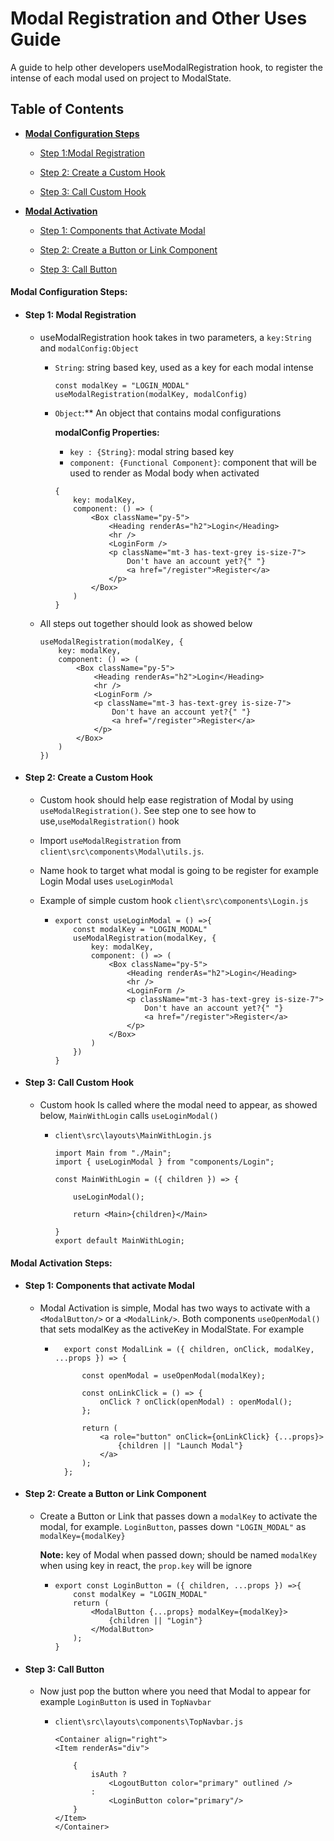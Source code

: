 # Modal Registration and Other Uses Guide
 A guide to help other developers useModalRegistration hook, to register the intense of each modal used on project to ModalState.

## Table of Contents

* [**Modal Configuration Steps**](#modal-configuration-steps)
    * [Step 1:Modal Registration](#step-1-modal-registration)
    
    * [Step 2: Create a Custom Hook](#step-2-create-a-custom-hook)

    * [Step 3: Call Custom Hook](#step-3-call-custom-hook)

* [**Modal Activation**](#modal-configuration-steps)
    * [Step 1: Components that Activate Modal](#step-1-components-that-activate-modal)

    * [Step 2: Create a Button or Link Component](#step-2-create-abutton-or-link-component)

    * [Step 3: Call Button](#step-3-call-button)


#### **Modal Configuration Steps:**

* #### **Step 1:** Modal Registration
    * useModalRegistration hook takes in two parameters, a ```key:String``` and ```modalConfig:Object```

        * ```String```: string based key, used as a key for each modal intense
            ```
            const modalKey = "LOGIN_MODAL"
            useModalRegistration(modalKey, modalConfig)
            ```
        * ```Object```:** An object that contains modal configurations

            **modalConfig Properties:**
            * ```key : {String}```: modal string based key
            * ```component: {Functional Component}```: component that will be used to render as Modal body when activated
            ```
            {
                key: modalKey,
                component: () => (
                    <Box className="py-5">
                        <Heading renderAs="h2">Login</Heading>
                        <hr />
                        <LoginForm />
                        <p className="mt-3 has-text-grey is-size-7">
                            Don't have an account yet?{" "}
                            <a href="/register">Register</a>
                        </p>
                    </Box>
                )
            }
            ```
    * All steps out together should look as showed below
        ```
        useModalRegistration(modalKey, {
            key: modalKey,
            component: () => (
                <Box className="py-5">
                    <Heading renderAs="h2">Login</Heading>
                    <hr />
                    <LoginForm />
                    <p className="mt-3 has-text-grey is-size-7">
                        Don't have an account yet?{" "}
                        <a href="/register">Register</a>
                    </p>
                </Box>
            )
        })
        ```  
* #### **Step 2:** Create a Custom Hook
    * Custom hook should help ease registration of Modal by using ```useModalRegistration()```. See step one to see how to use,```useModalRegistration()``` hook

    * Import ```useModalRegistration``` from             ```client\src\components\Modal\utils.js```.

    * Name hook to target what modal is going to be register for example Login Modal uses ```useLoginModal```

    * Example of simple custom hook ```client\src\components\Login.js```
        *   ```
            export const useLoginModal = () =>{
                const modalKey = "LOGIN_MODAL"
                useModalRegistration(modalKey, {
                    key: modalKey,
                    component: () => (
                        <Box className="py-5">
                            <Heading renderAs="h2">Login</Heading>
                            <hr />
                            <LoginForm />
                            <p className="mt-3 has-text-grey is-size-7">
                                Don't have an account yet?{" "}
                                <a href="/register">Register</a>
                            </p>
                        </Box>
                    )
                })   
            }
            ```
* #### **Step 3:** Call Custom Hook
    * Custom hook Is called where the modal need to appear, as showed below,  ```MainWithLogin``` calls ```useLoginModal()``` 

        *   ```
            client\src\layouts\MainWithLogin.js

            import Main from "./Main";
            import { useLoginModal } from "components/Login";

            const MainWithLogin = ({ children }) => {

                useLoginModal();

                return <Main>{children}</Main>
                
            }
            export default MainWithLogin;

            ``` 
    
#### **Modal Activation Steps:**

* #### **Step 1:** Components that activate Modal 

    * Modal Activation is simple, Modal has two ways to activate with a ```<ModalButton/>``` or a ```<ModalLink/>```. Both components ```useOpenModal()``` that sets modalKey as the activeKey in ModalState. For example
        * ``` 
            export const ModalLink = ({ children, onClick, modalKey, ...props }) => {

                const openModal = useOpenModal(modalKey);

                const onLinkClick = () => {
                    onClick ? onClick(openModal) : openModal();
                };

                return (
                    <a role="button" onClick={onLinkClick} {...props}>
                        {children || "Launch Modal"}
                    </a>
                );
            };  
            ```  
* #### **Step 2:** Create a Button or Link Component
    * Create a Button or Link that passes down a ```modalKey``` to activate the modal, for example. ```LoginButton```, passes down ```"LOGIN_MODAL"``` as ```modalKey={modalKey}```

        **Note:** key of Modal when passed down; should be named ```modalKey``` when using key in react, the ```prop.key``` will be ignore

        *   ```
            export const LoginButton = ({ children, ...props }) =>{
                const modalKey = "LOGIN_MODAL"
                return (
                    <ModalButton {...props} modalKey={modalKey}>
                        {children || "Login"}
                    </ModalButton>
                );
            }

* #### **Step 3:** Call Button 
    * Now just pop the button where you need that Modal to appear for example  ```LoginButton``` is used in ```TopNavbar```

        *   ```
            client\src\layouts\components\TopNavbar.js

            <Container align="right">
            <Item renderAs="div">

                { 
                    isAuth ? 
                        <LogoutButton color="primary" outlined /> 
                    : 
                        <LoginButton color="primary"/> 
                }
            </Item>
            </Container>
            ```



    
